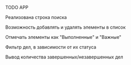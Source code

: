 TODO APP

Реализована строка поиска


Возможность добавлять и удалять элементы в список


Отмечать элементы как "Выполненные" и "Важные"


Фильтр дел, в зависимости от их статуса


Вывод количества завершенных/незавершенных дел